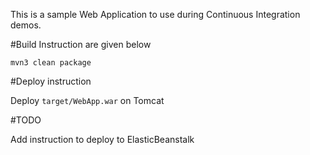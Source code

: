This is a sample Web Application to use during Continuous Integration demos.

#Build Instruction are given below





```
mvn3 clean package
```



#Deploy instruction



Deploy ```target/WebApp.war``` on Tomcat
 
#TODO
 
Add instruction to deploy to ElasticBeanstalk
